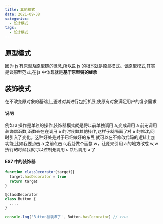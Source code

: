 ```yaml
---
title: 其他模式
date: 2021-09-08
categories: 
  - 设计模式
tags: 
  - 设计模式
---
```


## 原型模式

因为 js 有原型及原型链的概念,所以说 js 的根本就是原型模式。谈原型模式,其实是谈原型范式,在 js 中体现就是**基于原型链的继承**

## 装饰模式

在不改变原对象的基础上,通过对其进行包括扩展,使原有对象满足用户的复杂需求

#### 说明

例如 a 操作是单独的操作,装饰器模式就是将以前单独调用 a,变成调用 a 前先调用装饰器函数,函数会在在调用 a 的时候做其他操作,这样子就隔离了对 a 的修改,同时引入了变化。这种好处是对于已经做好的东西,就可以在不修改代码的逻辑上加功能,比如我要点击 a 之前点击 c,我就做个函数 w，让原来引用 a 的地方改成 w,w 执行的时候我就可以控制先调用 c 然后调用 a 了

#### ES7 中的装饰器

```js
function classDecorator(target){
  target.hasDecorator = true
  return target
}

@classDecorator
class Button {
  ....
}

console.log('Button被装饰了', Button.hasDecorator) // true
```
